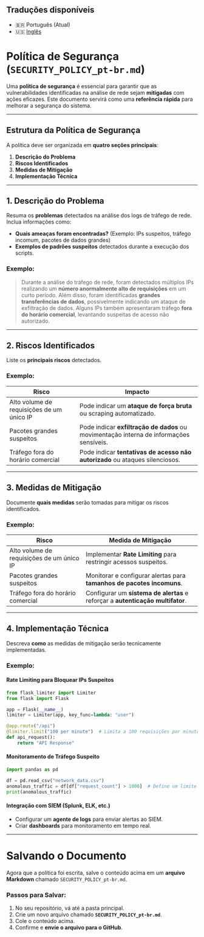 
## Traduções disponíveis
- 🇧🇷 Português (Atual)
- 🇺🇸 [Inglês](SECURITY_POLICY.md)


# Política de Segurança (`SECURITY_POLICY_pt-br.md`)

Uma **política de segurança** é essencial para garantir que as vulnerabilidades identificadas na análise de rede sejam **mitigadas** com ações eficazes. Este documento servirá como uma **referência rápida** para melhorar a segurança do sistema.

---

## Estrutura da Política de Segurança

A política deve ser organizada em **quatro seções principais**:

1. **Descrição do Problema**  
2. **Riscos Identificados**  
3. **Medidas de Mitigação**  
4. **Implementação Técnica**  

---

## 1. Descrição do Problema

Resuma os **problemas** detectados na análise dos logs de tráfego de rede. Inclua informações como:
- **Quais ameaças foram encontradas?** (Exemplo: IPs suspeitos, tráfego incomum, pacotes de dados grandes)
- **Exemplos de padrões suspeitos** detectados durante a execução dos scripts.

### Exemplo:
> Durante a análise do tráfego de rede, foram detectados múltiplos IPs realizando um **número anormalmente alto de requisições** em um curto período. Além disso, foram identificadas **grandes transferências de dados**, possivelmente indicando um ataque de exfiltração de dados. Alguns IPs também apresentaram tráfego **fora do horário comercial**, levantando suspeitas de acesso não autorizado.

---

## 2. Riscos Identificados

Liste os **principais riscos** detectados.

### Exemplo:

| Risco | Impacto |
|------|------------|
| Alto volume de requisições de um único IP | Pode indicar um **ataque de força bruta** ou scraping automatizado. |
| Pacotes grandes suspeitos | Pode indicar **exfiltração de dados** ou movimentação interna de informações sensíveis. |
| Tráfego fora do horário comercial | Pode indicar **tentativas de acesso não autorizado** ou ataques silenciosos. |

---

## 3. Medidas de Mitigação

Documente **quais medidas** serão tomadas para mitigar os riscos identificados.

### Exemplo:

| Risco | Medida de Mitigação |
|------|------------|
| Alto volume de requisições de um único IP | Implementar **Rate Limiting** para restringir acessos suspeitos. |
| Pacotes grandes suspeitos | Monitorar e configurar alertas para **tamanhos de pacotes incomuns**. |
| Tráfego fora do horário comercial | Configurar um **sistema de alertas** e reforçar a **autenticação multifator**. |

---

## 4. Implementação Técnica

Descreva **como** as medidas de mitigação serão tecnicamente implementadas.

### Exemplo:

#### Rate Limiting para Bloquear IPs Suspeitos
```python
from flask_limiter import Limiter
from flask import Flask

app = Flask(__name__)
limiter = Limiter(app, key_func=lambda: "user")

@app.route("/api")
@limiter.limit("100 per minute")  # Limita a 100 requisições por minuto
def api_request():
    return "API Response"
```

#### Monitoramento de Tráfego Suspeito
```python
import pandas as pd

df = pd.read_csv("network_data.csv")
anomalous_traffic = df[df["request_count"] > 1000]  # Define um limite de requisições
print(anomalous_traffic)
```

#### Integração com SIEM (Splunk, ELK, etc.)
- Configurar um **agente de logs** para enviar alertas ao SIEM.
- Criar **dashboards** para monitoramento em tempo real.

---

# Salvando o Documento

Agora que a política foi escrita, salve o conteúdo acima em um **arquivo Markdown** chamado `SECURITY_POLICY_pt-br.md`.

### Passos para Salvar:
1. No seu repositório, vá até a pasta principal.
2. Crie um novo arquivo chamado **`SECURITY_POLICY_pt-br.md`**.
3. Cole o conteúdo acima.
4. Confirme e **envie o arquivo para o GitHub**.
